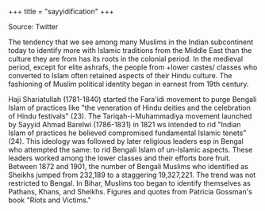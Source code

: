+++
title = "sayyidification"
+++

Source: Twitter

The tendency that we see among many Muslims in the Indian subcontinent today to identify more with Islamic traditions from the Middle East than the culture they are from has its roots in the colonial period. In the medieval period, except for elite ashrafs, the people from +lower castes/ classes who converted to Islam often retained aspects of their Hindu culture. The fashioning of Muslim political identity began in earnest from 19th century. 

Haji Shariatullah (1781-1840) started the Fara'idi movement to purge Bengali Islam of practices like "the veneration of Hindu deities and the celebration of Hindu festivals" (23). The Tariqah-i-Muhammadiya movement launched by Sayyid Ahmad Barelwi (1786-1831) in 1821 ws intended to rid "Indian Islam of practices he believed compromised fundamental Islamic tenets"(24). This ideology was followed by later religious leaders esp in Bengal who attempted the same: to rid Bengali Islam of un-Islamic aspects. These leaders worked among the lower classes and their efforts bore fruit. Between 1872 and 1901, the number of Bengali Muslims who identified as Sheikhs jumped from 232,189 to a staggering 19,327,221. The trend was not restricted to Bengal. In Bihar, Muslims too began to identify themselves as Pathans, Khans, and Sheikhs. Figures and quotes from Patricia Gossman's book "Riots and Victims."

